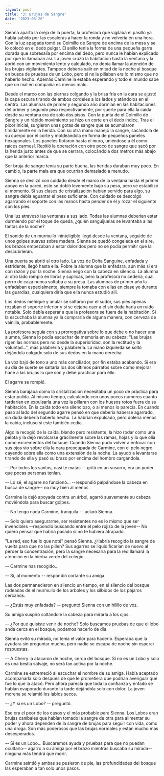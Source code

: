 ```yaml
---
layout: post
title: "3: Brujas de Sangre"
date: "2023-03-20"
---
```


Sienna apartó la oreja de la puerta, la profesora que vigilaba el pasillo ya había subido por las escaleras a hacer la ronda y no volvería en una hora. Con la luz apagada tomó su Colmillo de Sangre de encima de la mesa y se lo colocó en el dedo pulgar. El anillo tenía la forma de una pequeña garra dorada que sobresalía por encima del dedo, pero nunca le habían explicado por que lo llamaban así. La joven cruzó la habitación hasta la ventana y la abrió con un movimiento lento y calculado, no debía llamar la atención de las brujas vigilantes. Tampoco debería salir en mitad de la noche al bosque en busca de pruebas de un Lobo, pero si no la pillaban era lo mismo que no haberlo hecho. Además Carmine la estaba esperando y todo el mundo sabe que un mal en compañía es menos malo.

Desde el marco con las piernas colgando y la brisa fría en la cara se ajustó la capa oscura tirando de ambos cordeles a los lados y atándolos en el centro. Las alumnas de primer y segundo año dormían en las habitaciones del primer y segundo piso respectivamente, por suerte para ella la caída desde su ventana era de solo dos pisos. Con la punta de el Colmillo de Sangre y un rápido movimiento se hizo un corte en el dedo índice. Tras el picor inicial, surgieron unas gotas de sangre que se acumularon tímidamente en la herida. Con su otra mano manejó la sangre, sacándola de su cuerpo por el corte y moldeándola en forma de pequeños paneles hexagonales. Los paneles flotaron hasta el muro, uniéndose a él como raíces carmesí. Repitió la operación con otro poco de sangre que sacó por la herida justo antes de que se cerrara, colocándola dos metros más abajo que la anterior marca.

Ser bruja de sangre tenía su parte buena, las heridas duraban muy poco. En cambio, la parte mala era que ocurrían demasiado a menudo.

Sienna se deslizó con cuidado desde el marco de la ventana hasta el primer apoyo en la pared, este se dobló levemente bajo su peso, pero se estabilizó al momento. Si sus clases de cristalización habían servido para algo, su sangre debía aguantar el peso suficiente. Con cuidado se descolgó agarrando el soporte con las manos hasta pender de él y rozar el siguiente con los pies.

Una luz atravesó las ventanas a sus lado. Todas las alumnas deberían estar durmiendo por el toque de queda, ¿quién sanguijuelas se levantaba a las tantas de la noche?

El sonido de un murmullo ininteligible llegó desde la ventana, seguido de unos golpes suaves sobre madera. Sienna se quedó congelada en el aire, los brazos empezaban a estar doloridos pero no se podía permitir que la descubrieran.

Una puerta se abrió al otro lado. La voz de Doña Sanguine, enfadada y estridente, llegó hasta ella. Pobre la alumna que la enfadara, aun más si era con razón y por la noche. Sienna negó con la cabeza en silencio. La alumna al otro lado rompió en lloros y suplicas, pero la profesora no cedería, cual perro de caza nunca soltaba a su presa. Las alumnas de primer año la enfadaban especialmente, siempre la tomaba con ellas en clase yo durante las guardias, cualquiera diría que ella nunca estudió allí.

Los dedos meñique y anular se soltaron por el sudor, sus pies apenas rozaban el soporte inferior y si se dejaba caer a él sin duda haría un ruido notable. Solo debía esperar a que la profesora se fuera de la habitación. Si la escuchaba la alumna ya la compraría de alguna manera, con cerveza de vainilla, probablemente.

La profesora seguía con su prorrogativa sobre lo que debe o no hacer una alumna, Sienna lo podía escuchar de memoria en su cabeza: "Las brujas rigen las normas pero no desde la superioridad, son la rectitud y la voluntad...", más palabrería y palabrería. La mano izquierda se soltó dejándola colgado solo de sus dedos en la mano derecha.

La voz bajó de tono a uno más conciliador, por fin estaba acabando. Si era su día de suerte se saltaría los dos últimos párrafos sobre como mejorar hace a las brujas lo que son y debe practicar para ello.

El agarre se rompió.

Sienna barajaba como la cristalización necesitaba un poco de práctica para estar pulida. Al mismo tiempo, calculando con unos pocos números cuanto tardarían en expulsarla una vez la pillaran con los huesos rotos fuera de su habitación. En la caída todo era silencioso, o al menos lo parecía. En cuando pasó al lado del segundo agarre pensó en que debería haberse agarrado, sin duda debería haberlo hecho. La habrían expulsado, pero dolería menos la caída, incluso si este también cedía.

Algo la recogió de la caída, blando pero resistente, la hizo rodar como una pelota y la dejó revolcarse grácilmente sobre las ramas, hojas y lo que olía como excrementos del bosque. Cuando Sienna pudo volver a enfocar con sus ojos vio sobre ella la cara preocupada de Carmine, con el pelo negro cayendo sobre ella como una extensión de la noche. La ayudó a levantarse tirando de ella y pasó su brazo por encima del hombro cargándola.

-- Por todos los santos, casi te matas -- gritó en un susurro, era un poder que pocas personas tenían.

-- Lo sé, el agarre no funcionó... --respondió palpándose la cabeza en busca de sangre-- no muy bien al menos.

Carmine la dejó apoyada contra un árbol, agarró suavemente su cabeza moviéndola para buscar golpes.

-- No tengo nada Carmine, tranquila -- aclaró Sienna.

-- Solo quiero asegurarme, ser resistentes no es lo mismo que ser invencibles --respondió buscando entre el pelo rojizo de la joven-- No quiero pensar que habría pasado si no te hubiera atrapado.

"La red, eso fue lo que noté" pensó Sienna. ¿Habría recogido la sangre de vuelta para que no las pillen? Sus agarres se liquidificarían de nuevo al perder la concentración, pero la sangre necesaria para la red llamará la atención en la hierba verde del colegio.

-- Carmine has recogido...

-- Si, al momento -- respondió cortante su amiga.

Las dos permanecieron en silencio un tiempo, en el silencio del bosque rodeadas de el murmullo de los arboles y los silbidos de los pájaros cercanos.

-- ¿Estás muy enfadada? -- preguntó Sienna con un hilillo de voz.

Su amiga suspiró soltándole la cabeza para mirarla a los ojos.

-- ¿Por qué quisiste venir de noche? Solo buscamos pruebas de que el lobo anda cerca en el bosque, podemos hacerlo de día.

Sienna evitó su mirada, no tenía el valor para hacerlo. Esperaba que la ayudara sin preguntar mucho, pero nadie se escapa de noche sin esperar respuestas.

-- A Cherry la atacaron de noche, cerca del bosque. Sí no es un Lobo y solo es una bestia salvaje, no será tan activa por la noche.

Carmine se estremeció al escuchar el nombre de su amiga. Había aceptado acompañarla solo después de que le prometiera que podrían averiguar qué fue lo que la atacó. Pero ahora parecía que toda la confianza y enfado se habían evaporado durante la tarde dejándola solo con dolor. La joven morena se relamió los labios secos.

-- ¿Y si es un Lobo? -- preguntó.

Ese era el peor de los casos y el más probable para Sienna. Los Lobos eran brujas caníbales que habían tomado la sangre de otra para alimentar su poder y ahora dependen de la sangre de brujas para seguir con vida, como una droga. Son más poderosos que las brujas normales y están mucho más desesperados.

-- Si es un Lobo... Buscaremos ayuda y pruebas para que no puedan ocultarlo-- agarro a su amiga por el brazo mientras buscaba su mirada-- ninguna más tendrá que morir.

Carmine asintió y ambas se pusieron de pie, las profundidades del bosque las esperaban a tan solo unos pasos.
